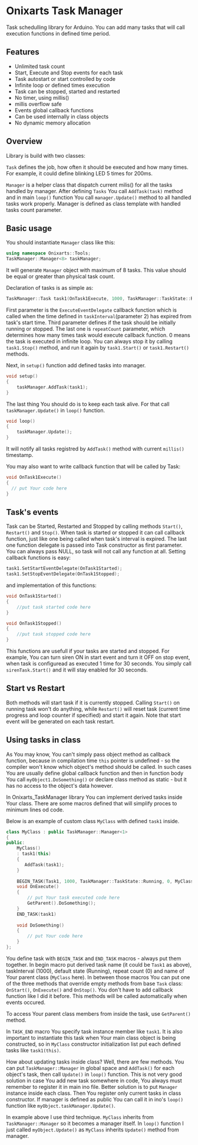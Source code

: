# Onixarts Task Manager
Task schedulling library for Arduino. You can add many tasks that will call execution functions in defined time period.

## Features
- Unlimited task count
- Start, Execute and Stop events for each task
- Task autostart or start controlled by code
- Infinite loop or defined times execution
- Task can be stopped, started and restarted
- No timer, using millis()
- millis overflow safe
- Events global callback functions
- Can be used internally in class objects
- No dynamic memory allocation

## Overview
Library is build with two classes:

`Task` defines the job, how often it should be executed and how many times. For example, it could define blinking LED 5 times for 200ms.

`Manager` is a helper class that dispatch current milis() for all the tasks handled by manager. After defining `Tasks` You call `AddTask(task)` method and in main `loop()` function You call `manager.Update()` method to all handled tasks work properly. Manager is defined as class template with handled tasks count parameter. 


## Basic usage
You should instantiate `Manager` class like this:

```C++
using namespace Onixarts::Tools;
TaskManager::Manager<8> taskManager;
```

It will generate `Manager` object with maximum of 8 tasks. This value should be equal or greater than physical task count.

Declaration of tasks is as simple as:

```C++ 
TaskManager::Task task1(OnTask1Execute, 1000, TaskManager::TaskState::Running, 0);
```
First parameter is the `ExecuteEventDelegate` callback function which is called when the time defined in `taskInterval`(parameter 2) has expired from task's start time. Third parameter defines if the task should be initially running or stopped. The last one is `repeatCount` parameter, which determines how many times task would execute callback function. 0 means the task is executed in infinite loop. You can always stop it by calling `task1.Stop()` method, and run it again by `task1.Start()` or `task1.Restart()` methods. 

Next, in `setup()` function add defined tasks into manager.

```C++
void setup()
{
    taskManager.AddTask(task1);
}
```

The last thing You should do is to keep each task alive. For that call `taskManager.Update()` in `loop()` function.

```C++
void loop()
{
    taskManager.Update();
}
```

It will notify all tasks registred by `AddTask()` method with current `millis()` timestamp.

You may also want to write callback function that will be called by Task:

```C++
void OnTask1Execute()
{
  // put Your code here
}
```

## Task's events
Task can be Started, Restarted and Stopped by calling methods `Start()`, `Restart()` and `Stop()`. When task is started or stopped it can call callback function, just like one being called when task's interval is expired. The last one function delegate is passed into Task constructor as first parameter. You can always pass NULL, so task will not call any function at all.
Setting callback functions is easy:

```C++
task1.SetStartEventDelegate(OnTask1Started);
task1.SetStopEventDelegate(OnTask1Stopped);
```
and implementation of this functions:

```C++
void OnTask1Started()
{
    //put task started code here
}

void OnTask1Stopped()
{
    //put task stopped code here
}
```
This functions are usefull if your tasks are started and stopped. For example, You can turn siren ON in start event and turn it OFF on stop event, when task is configuread as executed 1 time for 30 seconds. You simply call `sirenTask.Start()` and it will stay enabled for 30 seconds.

## Start vs Restart
Both methods will start task if it is currently stopped. Calling `Start()` on running task won't do anything, while `Restart()` will reset task (current time progress and loop counter if specified) and start it again. Note that start event will be generated on each task restart.

## Using tasks in class
As You may know, You can't simply pass object method as callback function, because in compilation time `this` pointer is undefined - so the compiler won't know which object's method should be called. In such cases You are usually define global callback function and then in function body You call `myObject1.DoSomething()` or declare class method as static - but it has no access to the object's data however. 

In Onixarts_TaskManager library You can implement derived tasks inside Your class. There are some macros defined that will simplify proces to minimum lines od code.

Below is an example of custom class `MyClass` with defined `task1` inside.

```C++
class MyClass : public TaskManager::Manager<1>
{
public:
    MyClass()
    : task1(this)
    {
       AddTask(task1);
    }
    
    BEGIN_TASK(Task1, 1000, TaskManager::TaskState::Running, 0, MyClass)
    void OnExecute()
    {
        // put Your task executed code here
        GetParent().DoSomething();
    }
    END_TASK(task1)
    
    void DoSomething()
    {
        // put Your code here
    }
};
```
You define task with `BEGIN_TASK` and `END_TASK` macros - always put them together. In begin macro put derived task name (it could be `Task1` as above), taskInterval (1000), default state (Running), repeat count (0) and name of Your parent class (`MyClass` here). In between those macros You can put one of the three methods that override empty methods from base `Task` class: `OnStart()`, `OnExecute()` and `OnStop()`. You don't have to add callback function like I did it before. This methods will be called automatically when events occured.

To access Your parent class members from inside the task, use `GetParent()` method.

In `TASK_END` macro You specify task instance member like `task1`. It is also important to instantiate this task when Your main class object is being constructed, so in `MyClass` constructor initialization list put each defined tasks like `task1(this)`.

How about updating tasks inside class? Well, there are few methods. You can put `TaskManager::Manager` in global space and `AddTask()` for each object's task, then call `Update()` in `loop()` function. This is not very good solution in case You add new task somewhere in code, You always must remember to register it in main ino file. Better solution is to put `Manager` instance inside each class. Then You register only current tasks in class constructor. If manager is defined as public You can call it in ino's `loop()` function like `myObject.taskManager.Update()`.

In example above I use third technique. `MyClass` inherits from `TaskManager::Manager` so it becomes a manager itself. In `loop()` function I just called `myObject.Update()` as `MyClass` inherits `Update()` method from manager.
